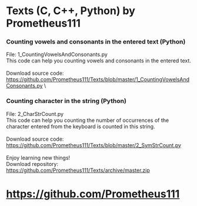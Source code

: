 # Texts (C, C++, Python) by Prometheus111

### Counting vowels and consonants in the entered text (Python)
File: 1_CountingVowelsAndConsonants.py \
This code can help you counting vowels and consonants in the entered text. \
\
Download source code: https://github.com/Prometheus111/Texts/blob/master/1_CountingVowelsAndConsonants.py \

### Counting character in the string (Python)
File: 2_CharStrCount.py \
This code can help you counting the number of occurrences of the character entered from the keyboard is counted in this string. \
\
Download source code: https://github.com/Prometheus111/Texts/blob/master/2_SymStrCount.py \
\
Enjoy learning new things! \
Download repository: https://github.com/Prometheus111/Texts/archive/master.zip 
# https://github.com/Prometheus111 
